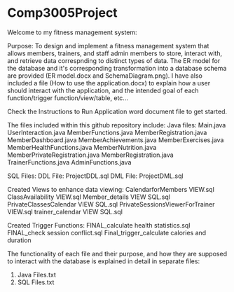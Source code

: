 # Comp3005Project
Welcome to my fitness management system:

Purpose:
To design and implement a fitness management system that allows members, trainers, and staff admin members to store, interact with, and retrieve data correspnding to distinct types of data. The ER model for the database and it's corresponding transformation into a database schema are provided (ER model.docx and SchemaDiagram.png). I have also included a file (How to use the application.docx) to explain how a user should interact with the application, and the intended goal of each function/trigger function/view/table, etc...

Check the Instructions to Run Application word document file to get started.

The files included within this github repository include:
Java files:
Main.java
UserInteraction.java
MemberFunctions.java
MemberRegistration.java
MemberDashboard.java
MemberAchievements.java
MemberExercises.java
MemberHealthFunctions.java
MemberNutrition.java
MemberPrivateRegistration.java
MemberRegistration.java
TrainerFunctions.java
AdminFunctions.java

SQL Files:
DDL File: ProjectDDL.sql
DML File: ProjectDML.sql

Created Views to enhance data viewing:
CalendarforMembers VIEW.sql
ClassAvailability VIEW.sql
Member_details VIEW SQL.sql
PrivateClassesCalendar VIEW SQL.sql
PrivateSessionsViewerForTrainer VIEW.sql
trainer_calendar VIEW SQL.sql

Created Trigger Functions:
FINAL_calculate health statistics.sql
FINAL_check session conflict.sql
Final_trigger_calculate calories and duration

The functionality of each file and their purpose, and how they are supposed to interact with the database is explained in detail in separate files:
1. Java Files.txt
2. SQL Files.txt
